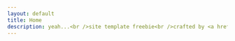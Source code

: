 ```yaml
---
layout: default
title: Home
description: yeah...<br />site template freebie<br />crafted by <a href="http://html5up.net">HTML5 UP</a>.
---
```

